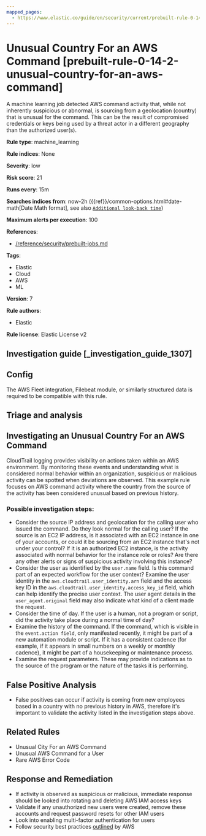 ```yaml
---
mapped_pages:
  - https://www.elastic.co/guide/en/security/current/prebuilt-rule-0-14-2-unusual-country-for-an-aws-command.html
---
```


# Unusual Country For an AWS Command [prebuilt-rule-0-14-2-unusual-country-for-an-aws-command]

A machine learning job detected AWS command activity that, while not inherently suspicious or abnormal, is sourcing from a geolocation (country) that is unusual for the command. This can be the result of compromised credentials or keys being used by a threat actor in a different geography than the authorized user(s).

**Rule type**: machine_learning

**Rule indices**: None

**Severity**: low

**Risk score**: 21

**Runs every**: 15m

**Searches indices from**: now-2h ({{ref}}/common-options.html#date-math[Date Math format], see also [`Additional look-back time`](docs-content://solutions/security/detect-and-alert/create-detection-rule.md#rule-schedule))

**Maximum alerts per execution**: 100

**References**:

* [/reference/security/prebuilt-jobs.md](/reference/prebuilt-jobs.md)

**Tags**:

* Elastic
* Cloud
* AWS
* ML

**Version**: 7

**Rule authors**:

* Elastic

**Rule license**: Elastic License v2

## Investigation guide [_investigation_guide_1307]

## Config

The AWS Fleet integration, Filebeat module, or similarly structured data is required to be compatible with this rule.

## Triage and analysis

## Investigating an Unusual Country For an AWS Command

CloudTrail logging provides visibility on actions taken within an AWS environment. By monitoring these events and understanding
what is considered normal behavior within an organization, suspicious or malicious activity can be spotted when deviations
are observed. This example rule focuses on AWS command activity where the country from the source of the activity has been
considered unusual based on previous history.

### Possible investigation steps:
- Consider the source IP address and geolocation for the calling user who issued the command. Do they look normal for the calling user? If the source is an EC2 IP address, is it associated with an EC2 instance in one of your accounts, or could it be sourcing from an EC2 instance that's not under your control? If it is an authorized EC2 instance, is the activity associated with normal behavior for the instance role or roles? Are there any other alerts or signs of suspicious activity involving this instance?
- Consider the user as identified by the `user.name` field. Is this command part of an expected workflow for the user context? Examine the user identity in the `aws.cloudtrail.user_identity.arn` field and the access key ID in the `aws.cloudtrail.user_identity.access_key_id` field, which can help identify the precise user context. The user agent details in the `user_agent.original` field may also indicate what kind of a client made the request.
- Consider the time of day. If the user is a human, not a program or script, did the activity take place during a normal time of day?
- Examine the history of the command. If the command, which is visible in the `event.action field`, only manifested recently, it might be part of a new automation module or script. If it has a consistent cadence (for example, if it appears in small numbers on a weekly or monthly cadence), it might be part of a housekeeping or maintenance process.
- Examine the request parameters. These may provide indications as to the source of the program or the nature of the tasks it is performing.

## False Positive Analysis
- False positives can occur if activity is coming from new employees based in a country with no previous history in AWS,
therefore it's important to validate the activity listed in the investigation steps above.

## Related Rules
- Unusual City For an AWS Command
- Unusual AWS Command for a User
- Rare AWS Error Code

## Response and Remediation
- If activity is observed as suspicious or malicious, immediate response should be looked into rotating and deleting AWS IAM access keys
- Validate if any unauthorized new users were created, remove these accounts and request password resets for other IAM users
- Look into enabling multi-factor authentication for users
- Follow security best practices [outlined](https://aws.amazon.com/premiumsupport/knowledge-center/security-best-practices/) by AWS

